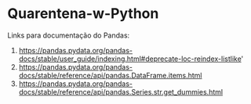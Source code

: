 # Quarentena-w-Python

Links para documentação do Pandas: 
  1. https://pandas.pydata.org/pandas-docs/stable/user_guide/indexing.html#deprecate-loc-reindex-listlike'
  2. https://pandas.pydata.org/pandas-docs/stable/reference/api/pandas.DataFrame.items.html
  3. https://pandas.pydata.org/pandas-docs/stable/reference/api/pandas.Series.str.get_dummies.html
